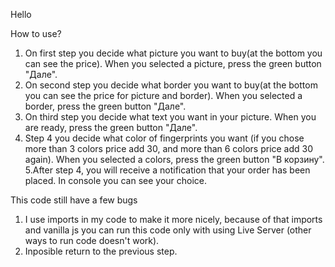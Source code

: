 Hello

How to use?
1. On first step you decide what picture you want to buy(at the bottom you can see the price).
When you selected a picture, press the green button "Дале".
2. On second step you decide what border you want to buy(at the bottom you can see the price for picture and border).
When you selected a border, press the green button "Дале".
3. On third step you decide what text you want in your picture.
When you are ready, press the green button "Дале".
4. Step 4 you decide what color of fingerprints you want (if you chose more than 3 colors price add 30, and more than 6 colors price add 30 again).
When you selected a colors, press the green button "В корзину".
5.After step 4, you will receive a notification that your order has been placed.
In console you can see your choice.

This code still have a few bugs
1. I use imports in my code to make it more nicely,
because of that imports and vanilla js you can run this code only with using Live Server (other ways to run code doesn't work).
2. Inposible return to the previous step.
